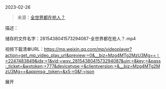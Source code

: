 2023-02-26

> 来源：[全世界都在抢人？](http://mp.weixin.qq.com/s?__biz=Mzg4MTg2MzU3Mg==&mid=2247483849&idx=1&sn=e0230d6a5a6c9d164616efdf84e20c60&chksm=cf5e3f32f829b624683b86d066908a62d6af9435f9d7a6f8757dc4f72d68a6051391474f207b&scene=27#wechat_redirect)
> 

描述：

储存的文件名字：2815438041573294087-全世界都在抢人？.mp4

视频下载清单URL：https://mp.weixin.qq.com/mp/videoplayer?action=get_mp_video_play_url&preview;=0&__biz=Mzg4MTg2MzU3Mg==∣=2247483849&idx;=1&vid;=wxv_2815438041573294087&uin;=&key;=&pass;_ticket=&wxtoken;=777&devicetype;=&clientversion;=&__biz=Mzg4MTg2MzU3Mg==&appmsg;_token=&x5;=0&f;=json

展开

